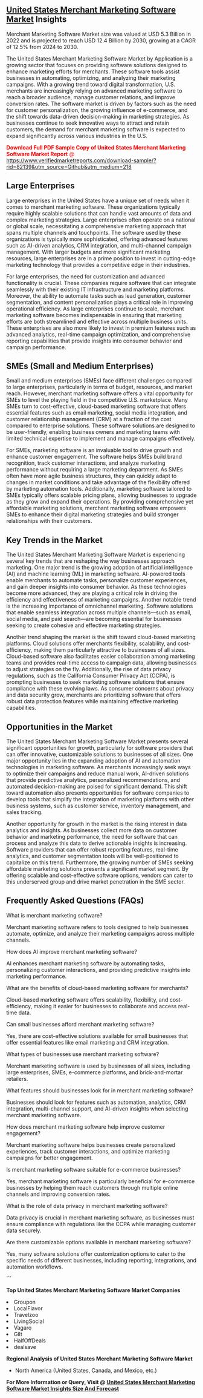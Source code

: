 <h2><a href="https://www.verifiedmarketreports.com/download-sample/?rid=82139&amp;utm_source=Github&amp;utm_medium=218" target="_blank">United States Merchant Marketing Software Market</a> Insights</h2><p>Merchant Marketing Software Market size was valued at USD 5.3 Billion in 2022 and is projected to reach USD 12.4 Billion by 2030, growing at a CAGR of 12.5% from 2024 to 2030.</p><p> <p>The United States Merchant Marketing Software Market by Application is a growing sector that focuses on providing software solutions designed to enhance marketing efforts for merchants. These software tools assist businesses in automating, optimizing, and analyzing their marketing campaigns. With a growing trend toward digital transformation, U.S. merchants are increasingly relying on advanced marketing software to reach a broader audience, manage customer relations, and improve conversion rates. The software market is driven by factors such as the need for customer personalization, the growing influence of e-commerce, and the shift towards data-driven decision-making in marketing strategies. As businesses continue to seek innovative ways to attract and retain customers, the demand for merchant marketing software is expected to expand significantly across various industries in the U.S.</p> <p><p><span class=""><span style="color: #ff0000;"><strong>Download Full PDF Sample Copy of United States Merchant Marketing Software Market Report</strong> @ </span><a href="https://www.verifiedmarketreports.com/download-sample/?rid=82139&amp;utm_source=Github&amp;utm_medium=218" target="_blank">https://www.verifiedmarketreports.com/download-sample/?rid=82139&amp;utm_source=Github&amp;utm_medium=218</a></span></p></p> <h2>Large Enterprises</h2> <p>Large enterprises in the United States have a unique set of needs when it comes to merchant marketing software. These organizations typically require highly scalable solutions that can handle vast amounts of data and complex marketing strategies. Large enterprises often operate on a national or global scale, necessitating a comprehensive marketing approach that spans multiple channels and touchpoints. The software used by these organizations is typically more sophisticated, offering advanced features such as AI-driven analytics, CRM integration, and multi-channel campaign management. With larger budgets and more significant marketing resources, large enterprises are in a prime position to invest in cutting-edge marketing technology that provides a competitive edge in their industries.</p> <p>For large enterprises, the need for customization and advanced functionality is crucial. These companies require software that can integrate seamlessly with their existing IT infrastructure and marketing platforms. Moreover, the ability to automate tasks such as lead generation, customer segmentation, and content personalization plays a critical role in improving operational efficiency. As large enterprises continue to scale, merchant marketing software becomes indispensable in ensuring that marketing efforts are both streamlined and effective across multiple business units. These enterprises are also more likely to invest in premium features such as advanced analytics, real-time campaign optimization, and comprehensive reporting capabilities that provide insights into consumer behavior and campaign performance.</p> <h2>SMEs (Small and Medium Enterprises)</h2> <p>Small and medium enterprises (SMEs) face different challenges compared to large enterprises, particularly in terms of budget, resources, and market reach. However, merchant marketing software offers a vital opportunity for SMEs to level the playing field in the competitive U.S. marketplace. Many SMEs turn to cost-effective, cloud-based marketing software that offers essential features such as email marketing, social media integration, and customer relationship management (CRM) at a fraction of the cost compared to enterprise solutions. These software solutions are designed to be user-friendly, enabling business owners and marketing teams with limited technical expertise to implement and manage campaigns effectively.</p> <p>For SMEs, marketing software is an invaluable tool to drive growth and enhance customer engagement. The software helps SMEs build brand recognition, track customer interactions, and analyze marketing performance without requiring a large marketing department. As SMEs often have more agile business structures, they can quickly adapt to changes in market conditions and take advantage of the flexibility offered by marketing automation tools. Additionally, marketing software tailored to SMEs typically offers scalable pricing plans, allowing businesses to upgrade as they grow and expand their operations. By providing comprehensive yet affordable marketing solutions, merchant marketing software empowers SMEs to enhance their digital marketing strategies and build stronger relationships with their customers.</p> <h2>Key Trends in the Market</h2> <p>The United States Merchant Marketing Software Market is experiencing several key trends that are reshaping the way businesses approach marketing. One major trend is the growing adoption of artificial intelligence (AI) and machine learning (ML) in marketing software. AI-powered tools enable merchants to automate tasks, personalize customer experiences, and gain deeper insights into consumer behavior. As these technologies become more advanced, they are playing a critical role in driving the efficiency and effectiveness of marketing campaigns. Another notable trend is the increasing importance of omnichannel marketing. Software solutions that enable seamless integration across multiple channels—such as email, social media, and paid search—are becoming essential for businesses seeking to create cohesive and effective marketing strategies.</p> <p>Another trend shaping the market is the shift toward cloud-based marketing platforms. Cloud solutions offer merchants flexibility, scalability, and cost-efficiency, making them particularly attractive to businesses of all sizes. Cloud-based software also facilitates easier collaboration among marketing teams and provides real-time access to campaign data, allowing businesses to adjust strategies on the fly. Additionally, the rise of data privacy regulations, such as the California Consumer Privacy Act (CCPA), is prompting businesses to seek marketing software solutions that ensure compliance with these evolving laws. As consumer concerns about privacy and data security grow, merchants are prioritizing software that offers robust data protection features while maintaining effective marketing capabilities.</p> <h2>Opportunities in the Market</h2> <p>The United States Merchant Marketing Software Market presents several significant opportunities for growth, particularly for software providers that can offer innovative, customizable solutions to businesses of all sizes. One major opportunity lies in the expanding adoption of AI and automation technologies in marketing software. As merchants increasingly seek ways to optimize their campaigns and reduce manual work, AI-driven solutions that provide predictive analytics, personalized recommendations, and automated decision-making are poised for significant demand. This shift toward automation also presents opportunities for software companies to develop tools that simplify the integration of marketing platforms with other business systems, such as customer service, inventory management, and sales tracking.</p> <p>Another opportunity for growth in the market is the rising interest in data analytics and insights. As businesses collect more data on customer behavior and marketing performance, the need for software that can process and analyze this data to derive actionable insights is increasing. Software providers that can offer robust reporting features, real-time analytics, and customer segmentation tools will be well-positioned to capitalize on this trend. Furthermore, the growing number of SMEs seeking affordable marketing solutions presents a significant market segment. By offering scalable and cost-effective software options, vendors can cater to this underserved group and drive market penetration in the SME sector.</p> <h2>Frequently Asked Questions (FAQs)</h2> <p>What is merchant marketing software?</p> <p>Merchant marketing software refers to tools designed to help businesses automate, optimize, and analyze their marketing campaigns across multiple channels.</p> <p>How does AI improve merchant marketing software?</p> <p>AI enhances merchant marketing software by automating tasks, personalizing customer interactions, and providing predictive insights into marketing performance.</p> <p>What are the benefits of cloud-based marketing software for merchants?</p> <p>Cloud-based marketing software offers scalability, flexibility, and cost-efficiency, making it easier for businesses to collaborate and access real-time data.</p> <p>Can small businesses afford merchant marketing software?</p> <p>Yes, there are cost-effective solutions available for small businesses that offer essential features like email marketing and CRM integration.</p> <p>What types of businesses use merchant marketing software?</p> <p>Merchant marketing software is used by businesses of all sizes, including large enterprises, SMEs, e-commerce platforms, and brick-and-mortar retailers.</p> <p>What features should businesses look for in merchant marketing software?</p> <p>Businesses should look for features such as automation, analytics, CRM integration, multi-channel support, and AI-driven insights when selecting merchant marketing software.</p> <p>How does merchant marketing software help improve customer engagement?</p> <p>Merchant marketing software helps businesses create personalized experiences, track customer interactions, and optimize marketing campaigns for better engagement.</p> <p>Is merchant marketing software suitable for e-commerce businesses?</p> <p>Yes, merchant marketing software is particularly beneficial for e-commerce businesses by helping them reach customers through multiple online channels and improving conversion rates.</p> <p>What is the role of data privacy in merchant marketing software?</p> <p>Data privacy is crucial in merchant marketing software, as businesses must ensure compliance with regulations like the CCPA while managing customer data securely.</p> <p>Are there customizable options available in merchant marketing software?</p> <p>Yes, many software solutions offer customization options to cater to the specific needs of different businesses, including reporting, integrations, and automation workflows.</p> ```</p><p><strong>Top United States Merchant Marketing Software Market Companies</strong></p><div data-test-id=""><p><li>Groupon</li><li> LocalFlavor</li><li> Travelzoo</li><li> LivingSocial</li><li> Vagaro</li><li> Gilt</li><li> HalfOffDeals</li><li> dealsave</li></p><div><strong>Regional Analysis of&nbsp;United States Merchant Marketing Software Market</strong></div><ul><li dir="ltr"><p dir="ltr">North America&nbsp;(United States, Canada, and Mexico, etc.)</p></li></ul><p><strong>For More Information or Query, Visit @&nbsp;</strong><strong><a href="https://www.verifiedmarketreports.com/product/global-merchant-marketing-software-market-growth-status-and-outlook-2019-2024/?utm_source=Github&amp;utm_medium=218" target="_blank">United States Merchant Marketing Software Market Insights Size And Forecast</a></strong></p></div>

